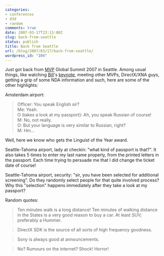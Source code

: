 ```yaml
---
categories:
- conferences
- d3d
- random
comments: true
date: 2007-03-17T23:13:00Z
slug: back-from-seattle
status: publish
title: Back from Seattle
url: /blog/2007/03/17/back-from-seattle/
wordpress_id: "104"
---
```


Just got back from [MVP](http://en.wikipedia.org/wiki/Microsoft_Most_Valuable_Professional) Global Summit 2007 in Seattle. Among usual things, like watching [Bill](http://en.wikipedia.org/wiki/Bill_Gates)'s [keynote](http://www.microsoft.com/presspass/exec/billg/speeches/2007/03-13MVPSummit.mspx), meeting other MVPs, DirectX/XNA guys, getting a grip of some NDA information and such, here are some of the other highlights:

Amsterdam airport:


> Officer: You speak English sir?  
> Me: Yeah.  
> O (takes a look at my passport): Ah, you speak Russian of course!  
> M: No, not really.  
> O: But your language is very similar to Russian, right?  
> M: Hm...


Well, here we know who gets the Linguist of the Year award.

Seattle-Tahoma airport, lady at checkin: "what kind of passport is that?". It also takes 5 times to enter my last name properly, from the printed letters in the passport. Each time trying to persuade me that I did change the ticket date of course!

Seattle-Tahoma airport, security: "sir, you have been selected for additional screening". Do they randomly select people for that quite involved process? Why this "selection" happens immediately after they take a look at my passport?

Random quotes:


> Ten minutes walk is a long distance! Ten minutes of walking distance in the States is a very good reason to buy a car. At least SUV; preferably a Hummer.
  

> DirectX SDK is the source of all sorts of high frequency goodness.

  
> Sony is always good at announcements.

  
> No? Rumours on the internet? Shock! Horror!

